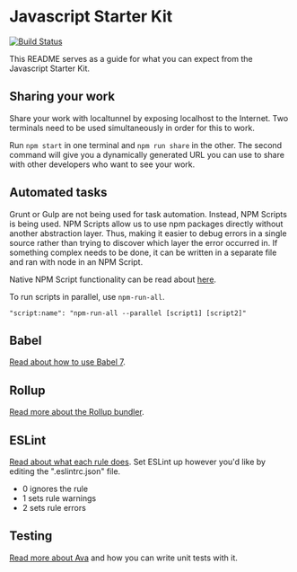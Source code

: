 # Javascript Starter Kit
[![Build Status](https://travis-ci.org/firesalsa/javascript-starter-kit.svg?branch=master)](https://travis-ci.org/firesalsa/javascript-starter-kit)


This README serves as a guide for what you can expect from the Javascript Starter Kit.

## Sharing your work

Share your work with localtunnel by exposing localhost to the Internet.  Two terminals 
need to be used simultaneously in order for this to work.

Run `npm start` in one terminal and `npm run share` in the other.  The second command
will give you a dynamically generated URL you can use to share with other developers
who want to see your work.

## Automated tasks

Grunt or Gulp are not being used for task automation.  Instead, NPM Scripts 
is being used.  NPM Scripts allow us to use npm packages directly without another
abstraction layer.  Thus, making it easier to debug errors in a single source
rather than trying to discover which layer the error occurred in.
If something complex needs to be done, it can be written in a
separate file and ran with node in an NPM Script.  

Native NPM Script functionality can be read about [here](https://docs.npmjs.com/misc/scripts).

To run scripts in parallel, use `npm-run-all`.

```$xslt
"script:name": "npm-run-all --parallel [script1] [script2]"
```

## Babel

[Read about how to use Babel 7](https://babeljs.io/docs/en/usage).

## Rollup

[Read more about the Rollup bundler](https://rollupjs.org/guide/en#overview).

## ESLint

[Read about what each rule does](https://eslint.org/docs/rules/).  Set ESLint up
however you'd like by editing the ".eslintrc.json" file.  

* 0 ignores the rule
* 1 sets rule warnings
* 2 sets rule errors

## Testing

[Read more about Ava](https://github.com/avajs/ava) and how you can write unit
tests with it.

